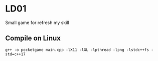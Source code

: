 # LD01
Small game for refresh my skill

## Compile on Linux
``g++ -o pocketgame main.cpp -lX11 -lGL -lpthread -lpng -lstdc++fs -std=c++17``
